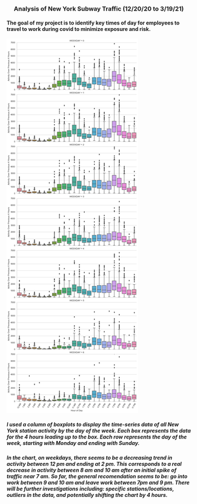 
### <center> **Analysis of New York Subway Traffic (12/20/20 to 3/19/21)**  
#### </center>The goal of my project is to identify key times of day for employees to travel to work during covid to minimize exposure and risk.

![](MVP_MTA_IMG.png)


##### </center>I used a column of boxplots to display the time-series data of all New York station activity by the day of the week. Each box represents the data for the 4 hours leading up to the box. Each row represents the day of the week, starting with Monday and ending with Sunday. 

##### </center> In the chart, on weekdays, there seems to be a decreasing trend in activity between 12 pm and ending at 2 pm. This corresponds to a real decrease in activity between 8 am and 10 am after an initial spike of traffic near 7 am. So far, the general recomendation seems to be: go into work between 9 and 10 am and leave work between 7pm and 9 pm.  There will be further investigations including: specific stations/locations, outliers in the data, and potentially shifting the chart by 4 hours.
